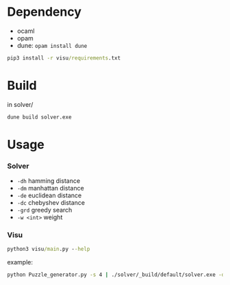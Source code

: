 # Dependency

- ocaml
- opam
- dune: `opam install dune`

```cmd
pip3 install -r visu/requirements.txt
```

# Build
in solver/

```cmd
dune build solver.exe
```

# Usage
### Solver
- `-dh` hamming distance
- `-dm` manhattan distance
- `-de` euclidean distance
- `-dc` chebyshev distance
- `-grd` greedy search
- `-w <int>` weight

### Visu

```cmd
python3 visu/main.py --help
```

example:
```cmd
python Puzzle_generator.py -s 4 | ./solver/_build/default/solver.exe -dc -w 5 | python3 visu/main.py -s 4 -i images/image.png
```
